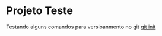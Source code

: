 
# Projeto Teste

Testando alguns comandos para versioanmento no git
[git init](https://git-scm.com/docs/git-init)
